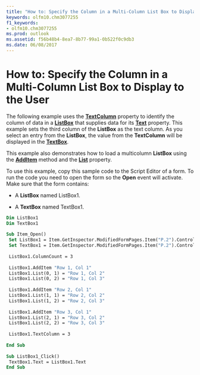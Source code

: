 ```yaml
---
title: "How to: Specify the Column in a Multi-Column List Box to Display to the User"
keywords: olfm10.chm3077255
f1_keywords:
- olfm10.chm3077255
ms.prod: outlook
ms.assetid: f56b48b4-8ea7-8b77-99a1-0b522f0c9db3
ms.date: 06/08/2017
---
```



# How to: Specify the Column in a Multi-Column List Box to Display to the User

The following example uses the **[TextColumn](listbox-textcolumn-property-outlook-forms-script.md)** property to identify the column of data in a **[ListBox](listbox-object-outlook-forms-script.md)** that supplies data for its **[Text](listbox-text-property-outlook-forms-script.md)** property. This example sets the third column of the **ListBox** as the text column. As you select an entry from the **ListBox**, the value from the **TextColumn** will be displayed in the **[TextBox](textbox-object-outlook-forms-script.md)**.

This example also demonstrates how to load a multicolumn **ListBox** using the **[AddItem](listbox-additem-method-outlook-forms-script.md)** method and the **[List](listbox-list-property-outlook-forms-script.md)** property.

To use this example, copy this sample code to the Script Editor of a form. To run the code you need to open the form so the **Open** event will activate. Make sure that the form contains:


- A **ListBox** named ListBox1.
    
- A **TextBox** named TextBox1.
    



```vb
Dim ListBox1 
Dim TextBox1 
 
Sub Item_Open() 
 Set ListBox1 = Item.GetInspector.ModifiedFormPages.Item("P.2").Controls("ListBox1") 
 Set TextBox1 = Item.GetInspector.ModifiedFormPages.Item("P.2").Controls("TextBox1") 
 
 ListBox1.ColumnCount = 3 
 
 ListBox1.AddItem "Row 1, Col 1" 
 ListBox1.List(0, 1) = "Row 1, Col 2" 
 ListBox1.List(0, 2) = "Row 1, Col 3" 
 
 ListBox1.AddItem "Row 2, Col 1" 
 ListBox1.List(1, 1) = "Row 2, Col 2" 
 ListBox1.List(1, 2) = "Row 2, Col 3" 
 
 ListBox1.AddItem "Row 3, Col 1" 
 ListBox1.List(2, 1) = "Row 3, Col 2" 
 ListBox1.List(2, 2) = "Row 3, Col 3" 
 
 ListBox1.TextColumn = 3 
 
End Sub 
 
Sub ListBox1_Click() 
 TextBox1.Text = ListBox1.Text 
End Sub
```


